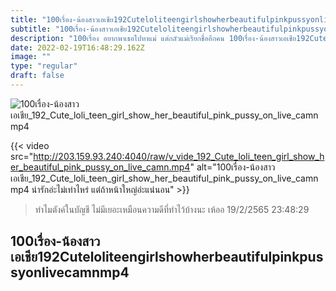 ```yaml
---
title: "100เรื่อง-น้องสาวเอเชีย192Cuteloliteengirlshowherbeautifulpinkpussyonlivecamnmp4"
subtitle: "100เรื่อง-น้องสาวเอเชีย192Cuteloliteengirlshowherbeautifulpinkpussyonlivecamnmp4 ไว้ผมมาตั้งนาน นึกว่าผมจะยาวที่ไหนได้.. ผมร่วง"
description: "100เรื่อง อยากพาเธอไปหาแม่ แต่กลัวแม่เรียกชื่ออีกคน 100เรื่อง-น้องสาวเอเชีย192Cuteloliteengirlshowherbeautifulpinkpussyonlivecamnmp4 19/2/2565 23:48:29"
date: 2022-02-19T16:48:29.162Z
image: ""
type: "regular"
draft: false
---
```


![100เรื่อง-น้องสาวเอเชีย_192_Cute_loli_teen_girl_show_her_beautiful_pink_pussy_on_live_camnmp4](http://203.159.93.240:4040/raw/v_vide_192_Cute_loli_teen_girl_show_her_beautiful_pink_pussy_on_live_camn.jpg)

{{< video src="http://203.159.93.240:4040/raw/v_vide_192_Cute_loli_teen_girl_show_her_beautiful_pink_pussy_on_live_camn.mp4" alt="100เรื่อง-น้องสาวเอเชีย_192_Cute_loli_teen_girl_show_her_beautiful_pink_pussy_on_live_camnmp4 น่ารักอ่ะไม่เท่าไหร่ แต่ถ้าหน้าใหญ่อ่ะแน่นอน" >}}


> ทำไมตังค์ในบัญชี ไม่มีเยอะเหมือนความดีที่ทำไว้บ้างนะ เห้ออ 19/2/2565 23:48:29

## 100เรื่อง-น้องสาวเอเชีย192Cuteloliteengirlshowherbeautifulpinkpussyonlivecamnmp4

